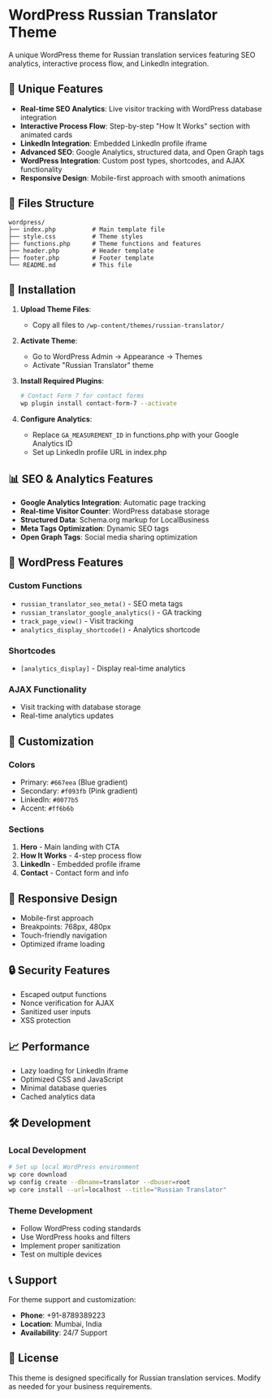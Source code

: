 # WordPress Russian Translator Theme

A unique WordPress theme for Russian translation services featuring SEO analytics, interactive process flow, and LinkedIn integration.

## 🌟 Unique Features

- **Real-time SEO Analytics**: Live visitor tracking with WordPress database integration
- **Interactive Process Flow**: Step-by-step "How It Works" section with animated cards
- **LinkedIn Integration**: Embedded LinkedIn profile iframe
- **Advanced SEO**: Google Analytics, structured data, and Open Graph tags
- **WordPress Integration**: Custom post types, shortcodes, and AJAX functionality
- **Responsive Design**: Mobile-first approach with smooth animations

## 📁 Files Structure

```
wordpress/
├── index.php          # Main template file
├── style.css          # Theme styles
├── functions.php      # Theme functions and features
├── header.php         # Header template
├── footer.php         # Footer template
└── README.md          # This file
```

## 🚀 Installation

1. **Upload Theme Files**:
   - Copy all files to `/wp-content/themes/russian-translator/`

2. **Activate Theme**:
   - Go to WordPress Admin → Appearance → Themes
   - Activate "Russian Translator" theme

3. **Install Required Plugins**:
   ```bash
   # Contact Form 7 for contact forms
   wp plugin install contact-form-7 --activate
   ```

4. **Configure Analytics**:
   - Replace `GA_MEASUREMENT_ID` in functions.php with your Google Analytics ID
   - Set up LinkedIn profile URL in index.php

## 📊 SEO & Analytics Features

- **Google Analytics Integration**: Automatic page tracking
- **Real-time Visitor Counter**: WordPress database storage
- **Structured Data**: Schema.org markup for LocalBusiness
- **Meta Tags Optimization**: Dynamic SEO tags
- **Open Graph Tags**: Social media sharing optimization

## 🔧 WordPress Features

### Custom Functions
- `russian_translator_seo_meta()` - SEO meta tags
- `russian_translator_google_analytics()` - GA tracking
- `track_page_view()` - Visit tracking
- `analytics_display_shortcode()` - Analytics shortcode

### Shortcodes
- `[analytics_display]` - Display real-time analytics

### AJAX Functionality
- Visit tracking with database storage
- Real-time analytics updates

## 🎨 Customization

### Colors
- Primary: `#667eea` (Blue gradient)
- Secondary: `#f093fb` (Pink gradient)
- LinkedIn: `#0077b5`
- Accent: `#ff6b6b`

### Sections
1. **Hero** - Main landing with CTA
2. **How It Works** - 4-step process flow
3. **LinkedIn** - Embedded profile iframe
4. **Contact** - Contact form and info

## 📱 Responsive Design

- Mobile-first approach
- Breakpoints: 768px, 480px
- Touch-friendly navigation
- Optimized iframe loading

## 🔒 Security Features

- Escaped output functions
- Nonce verification for AJAX
- Sanitized user inputs
- XSS protection

## 📈 Performance

- Lazy loading for LinkedIn iframe
- Optimized CSS and JavaScript
- Minimal database queries
- Cached analytics data

## 🛠️ Development

### Local Development
```bash
# Set up local WordPress environment
wp core download
wp config create --dbname=translator --dbuser=root
wp core install --url=localhost --title="Russian Translator"
```

### Theme Development
- Follow WordPress coding standards
- Use WordPress hooks and filters
- Implement proper sanitization
- Test on multiple devices

## 📞 Support

For theme support and customization:
- **Phone**: +91-8789389223
- **Location**: Mumbai, India
- **Availability**: 24/7 Support

## 📄 License

This theme is designed specifically for Russian translation services. Modify as needed for your business requirements.